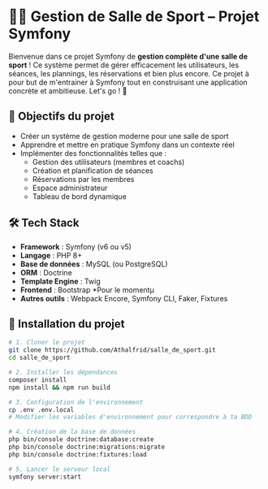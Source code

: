 # 🏋️‍♂️ Gestion de Salle de Sport – Projet Symfony

Bienvenue dans ce projet Symfony de **gestion complète d'une salle de sport** ! Ce système permet de gérer efficacement les utilisateurs, les séances, les plannings, les réservations et bien plus encore. Ce projet à pour but de m'entrainer à Symfony tout en construisant une application concrète et ambitieuse. Let's go ! 🚀

## 🧠 Objectifs du projet

- Créer un système de gestion moderne pour une salle de sport
- Apprendre et mettre en pratique Symfony dans un contexte réel
- Implémenter des fonctionnalités telles que :
  - Gestion des utilisateurs (membres et coachs)
  - Création et planification de séances
  - Réservations par les membres
  - Espace administrateur
  - Tableau de bord dynamique

## 🛠️ Tech Stack

- **Framework** : Symfony (v6 ou v5)
- **Langage** : PHP 8+
- **Base de données** : MySQL (ou PostgreSQL)
- **ORM** : Doctrine
- **Template Engine** : Twig
- **Frontend** : Bootstrap *Pour le momentµ
- **Autres outils** : Webpack Encore, Symfony CLI, Faker, Fixtures

## 🚀 Installation du projet

```bash
# 1. Cloner le projet
git clone https://github.com/Athalfrid/salle_de_sport.git
cd salle_de_sport

# 2. Installer les dépendances
composer install
npm install && npm run build

# 3. Configuration de l'environnement
cp .env .env.local
# Modifier les variables d'environnement pour correspondre à ta BDD

# 4. Création de la base de données
php bin/console doctrine:database:create
php bin/console doctrine:migrations:migrate
php bin/console doctrine:fixtures:load

# 5. Lancer le serveur local
symfony server:start
